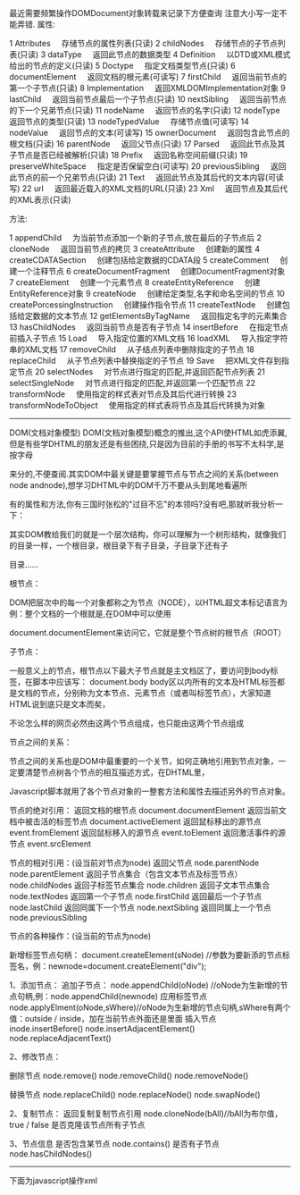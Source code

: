 最近需要频繁操作DOMDocument对象转载来记录下方便查询
注意大小写一定不能弄错.
属性:

1 Attributes     存储节点的属性列表(只读)
2 childNodes     存储节点的子节点列表(只读)
3 dataType     返回此节点的数据类型
4 Definition     以DTD或XML模式给出的节点的定义(只读)
5 Doctype     指定文档类型节点(只读)
6 documentElement     返回文档的根元素(可读写)
7 firstChild     返回当前节点的第一个子节点(只读)
8 Implementation     返回XMLDOMImplementation对象
9 lastChild     返回当前节点最后一个子节点(只读)
10 nextSibling     返回当前节点的下一个兄弟节点(只读)
11 nodeName     返回节点的名字(只读)
12 nodeType     返回节点的类型(只读)
13 nodeTypedValue     存储节点值(可读写)
14 nodeValue     返回节点的文本(可读写)
15 ownerDocument     返回包含此节点的根文档(只读)
16 parentNode     返回父节点(只读)
17 Parsed     返回此节点及其子节点是否已经被解析(只读)
18 Prefix     返回名称空间前缀(只读)
19 preserveWhiteSpace     指定是否保留空白(可读写)
20 previousSibling     返回此节点的前一个兄弟节点(只读)
21 Text     返回此节点及其后代的文本内容(可读写)
22 url     返回最近载入的XML文档的URL(只读)
23 Xml     返回节点及其后代的XML表示(只读)

方法:

1 appendChild     为当前节点添加一个新的子节点,放在最后的子节点后
2 cloneNode     返回当前节点的拷贝
3 createAttribute     创建新的属性
4 createCDATASection     创建包括给定数据的CDATA段
5 createComment     创建一个注释节点
6 createDocumentFragment     创建DocumentFragment对象
7 createElement     创建一个元素节点
8 createEntityReference     创建EntityReference对象
9 createNode     创建给定类型,名字和命名空间的节点
10 createPorcessingInstruction     创建操作指令节点
11 createTextNode     创建包括给定数据的文本节点
12 getElementsByTagName     返回指定名字的元素集合
13 hasChildNodes     返回当前节点是否有子节点
14 insertBefore     在指定节点前插入子节点
15 Load     导入指定位置的XML文档
16 loadXML     导入指定字符串的XML文档
17 removeChild     从子结点列表中删除指定的子节点
18 replaceChild     从子节点列表中替换指定的子节点
19 Save     把XML文件存到指定节点
20 selectNodes     对节点进行指定的匹配,并返回匹配节点列表
21 selectSingleNode     对节点进行指定的匹配,并返回第一个匹配节点
22 transformNode     使用指定的样式表对节点及其后代进行转换
23 transformNodeToObject     使用指定的样式表将节点及其后代转换为对象


*********************************


DOM(文档对象模型)
DOM(文档对象模型)概念的推出,这个API使HTML如虎添翼,但是有些学DHTML的朋友还是有些困挠,只是因为目前的手册的书写不太科学,是按字母

来分的,不便查阅.其实DOM中最关键是要掌握节点与节点之间的关系(between node andnode),想学习DHTML中的DOM千万不要从头到尾地看遍所

有的属性和方法,你有三国时张松的"过目不忘"的本领吗?没有吧,那就听我分析一下：

其实DOM教给我们的就是一个层次结构，你可以理解为一个树形结构，就像我们的目录一样，一个根目录，根目录下有子目录，子目录下还有子

目录……

根节点：


DOM把层次中的每一个对象都称之为节点（NODE），以HTML超文本标记语言为例：整个文档的一个根就是<html>,在DOM中可以使用

document.documentElement来访问它，它就是整个节点树的根节点（ROOT）

子节点：

一般意义上的节点，根节点以下最大子节点就是主文档区<body>了，要访问到body标签，在脚本中应该写：
document.body
body区以内所有的文本及HTML标签都是文档的节点，分别称为文本节点、元素节点（或者叫标签节点），大家知道HTML说到底只是文本而矣，

不论怎么样的网页必然由这两个节点组成，也只能由这两个节点组成

节点之间的关系：

节点之间的关系也是DOM中最重要的一个关节，如何正确地引用到节点对象，一定要清楚节点树各个节点的相互描述方式，在DHTML里，

Javascript脚本就用了各个节点对象的一整套方法和属性去描述另外的节点对象。


节点的绝对引用：
返回文档的根节点
document.documentElement
返回当前文档中被击活的标签节点
document.activeElement
返回鼠标移出的源节点
event.fromElement
返回鼠标移入的源节点
event.toElement
返回激活事件的源节点
event.srcElement

节点的相对引用：(设当前对节点为node)
返回父节点
node.parentNode
node.parentElement
返回子节点集合（包含文本节点及标签节点）
node.childNodes
返回子标签节点集合
node.children
返回子文本节点集合
node.textNodes
返回第一个子节点
node.firstChild
返回最后一个子节点
node.lastChild
返回同属下一个节点
node.nextSibling
返回同属上一个节点
node.previousSibling

节点的各种操作：(设当前的节点为node)

新增标签节点句柄：
document.createElement(sNode) //参数为要新添的节点标签名，例：newnode=document.createElement("div");

1、添加节点：
追加子节点：
node.appendChild(oNode) //oNode为生新增的节点句柄,例：node.appendChild(newnode)
应用标签节点
node.applyElment(oNode,sWhere)//oNode为生新增的节点句柄,sWhere有两个值：outside / inside，加在当前节点外面还是里面
插入节点
inode.insertBefore()
node.insertAdjacentElement()
node.replaceAdjacentText()

2、修改节点：

删除节点
node.remove()
node.removeChild()
node.removeNode()

替换节点
node.replaceChild()
node.replaceNode()
node.swapNode()


2、复制节点：
返回复制复制节点引用
node.cloneNode(bAll)//bAll为布尔值，true / false 是否克隆该节点所有子节点

3、节点信息
是否包含某节点
node.contains()
是否有子节点
node.hasChildNodes()

*******************************************************

下面为javascript操作xml
<script language="JavaScript">
<!--
var doc = new ActiveXObject("Msxml2.DOMDocument"); //ie5.5+,CreateObject("Microsoft.XMLDOM")


//加载文档
//doc.load("b.xml");

//创建文件头
var p = doc.createProcessingInstruction("xml","version='1.0'   encoding='gb2312'");

     //添加文件头
     doc.appendChild(p);

//用于直接加载时获得根接点
//var root = doc.documentElement;

//两种方式创建根接点
//     var root = doc.createElement("students");
     var root = doc.createNode(1,"students","");

     //创建子接点
     var n = doc.createNode(1,"ttyp","");

         //指定子接点文本
         //n.text = " this is a test";
    
     //创建孙接点
     var o = doc.createElement("sex");
         o.text = "男";     //指定其文本

     //创建属性
     var r = doc.createAttribute("id");
         r.value="test";

         //添加属性
         n.setAttributeNode(r);

     //创建第二个属性    
     var r1 = doc.createAttribute("class");
         r1.value="tt";
        
         //添加属性
         n.setAttributeNode(r1);

         //删除第二个属性
         n.removeAttribute("class");

         //添加孙接点
         n.appendChild(o);

         //添加文本接点
         n.appendChild(doc.createTextNode("this is a text node."));

         //添加注释
         n.appendChild(doc.createComment("this is a comment\n"));
    
         //添加子接点
         root.appendChild(n);
    
     //复制接点
     var m = n.cloneNode(true);

         root.appendChild(m);
        
         //删除接点
         root.removeChild(root.childNodes(0));

     //创建数据段
     var c = doc.createCDATASection("this is a cdata");
         c.text = "hi,cdata";
         //添加数据段
         root.appendChild(c);
    
     //添加根接点
     doc.appendChild(root);

     //查找接点
     var a = doc.getElementsByTagName("ttyp");
     //var a = doc.selectNodes("//ttyp");

     //显示改接点的属性
     for(var i= 0;i<a.length;i++)
       {
           alert(a[i].xml);
           for(var j=0;j<a[i].attributes.length;j++)
           {
               alert(a[i].attributes[j].name);
           }
       }

     //修改节点,利用XPATH定位节点
     var b = doc.selectSingleNode("//ttyp/sex");
     b.text = "女";

     //alert(doc.xml);

     //XML保存（需要在服务端，客户端用FSO）
     //doc.save();
    
     //查看根接点XML
     if(n)
       {
           alert(n.ownerDocument.xml);
       }

//-->
</script>
